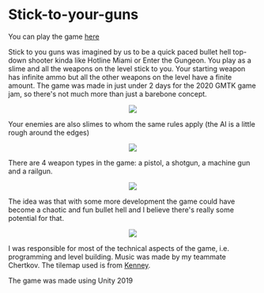 # Stick-to-your-guns

You can play the game [here](https://chertkov.itch.io/stick-to-your-guns)

Stick to you guns was imagined by us to be a quick paced bullet hell top-down shooter kinda like Hotline Miami or Enter the Gungeon.
You play as a slime and all the weapons on the level stick to you. Your starting weapon has infinite ammo but all the other weapons on the level have a finite amount.
The game was made in just under 2 days for the 2020 GMTK game jam, so there's not much more than just a barebone concept.

<p align="center">
  <img src="https://github.com/3079/Decay/blob/main/styg_1.gif?raw=true"/>
</p>

Your enemies are also slimes to whom the same rules apply (the AI is a little rough around the edges)

<p align="center">
  <img src="https://github.com/3079/Decay/blob/main/styg_2.gif?raw=true"/>
</p>

There are 4 weapon types in the game: a pistol, a shotgun, a machine gun and a railgun.

<p align="center">
  <img src="https://github.com/3079/Decay/blob/main/styg_3.gif?raw=true"/>
</p>

The idea was that with some more development the game could have become a chaotic and fun bullet hell and I believe there's really some potential for that.

<p align="center">
  <img src="https://github.com/3079/Decay/blob/main/styg_4.gif?raw=true"/>
</p>

I was responsible for most of the technical aspects of the game, i.e. programming and level building.
Music was made by my teammate Chertkov.
The tilemap used is from [Kenney](https://www.kenney.nl/).

The game was made using Unity 2019
